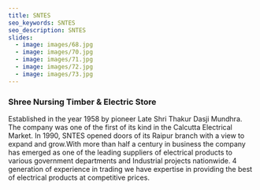 ```yaml
---
title: SNTES
seo_keywords: SNTES
seo_description: SNTES
slides:
  - image: images/68.jpg
  - image: images/70.jpg
  - image: images/71.jpg
  - image: images/72.jpg
  - image: images/73.jpg
---
```

### Shree Nursing Timber & Electric Store

Established in the year 1958 by pioneer Late Shri Thakur Dasji Mundhra. The company was one of the first of its kind in the Calcutta Electrical Market. In 1990, SNTES opened doors of its Raipur branch with a view to expand and grow.With more than half a century in business the company has emerged as one of the leading suppliers of electrical products to various government departments and Industrial projects nationwide. 4 generation of experience in trading we have expertise in providing the best of electrical products at competitive prices.
